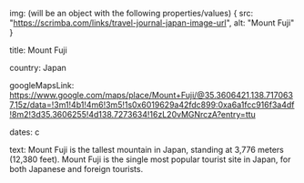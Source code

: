 img: (will be an object with the following properties/values)
{
    src: "https://scrimba.com/links/travel-journal-japan-image-url",
    alt: "Mount Fuji"
}

title:
Mount Fuji

country:
Japan

googleMapsLink:
https://www.google.com/maps/place/Mount+Fuji/@35.3606421,138.7170637,15z/data=!3m1!4b1!4m6!3m5!1s0x6019629a42fdc899:0xa6a1fcc916f3a4df!8m2!3d35.3606255!4d138.7273634!16zL20vMGNrczA?entry=ttu

dates:
c

text:
Mount Fuji is the tallest mountain in Japan, standing at 3,776 meters (12,380 feet). Mount Fuji is the single most popular tourist site in Japan, for both Japanese and foreign tourists.